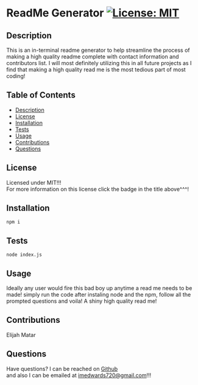 
  
  # ReadMe Generator  [![License: MIT](https://img.shields.io/badge/License-MIT-yellow.svg)](https://opensource.org/blog/license/mit-0)

  ## Description

  This is an in-terminal readme generator to help streamline the process of making a high quality readme complete with contact information and contributors list. I will most definitely utilizing this in all future projects as I find that making a high quality read me is the most tedious part of most coding!

  ## Table of Contents
  - [Description](#description)
  - [License](#license)
  - [Installation](#installation)
  - [Tests](#tests)
  - [Usage](#usage)
  - [Contributions](#contributions)
  - [Questions](#questions)

  ## License

  Licensed under MIT!!! <br/>
  For more information on this license click the badge in the title above^^^!

  ## Installation

    npm i

  ## Tests

    node index.js

  ## Usage

  Ideally any user would fire this bad boy up anytime a read me needs to be made! simply run the code after instaling node and the npm, follow all the prompted questions and voila! A shiny high quality read me!

  ## Contributions

  Elijah Matar

  ## Questions
  Have questions? I can be reached on [Github](https://github.com/Imedwards)<br/>
  and also I can be emailed at imedwards720@gmail.com!!!

